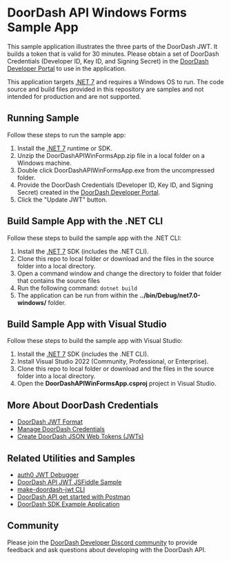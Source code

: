 # DoorDash API Windows Forms Sample App
This sample application illustrates the three parts of the DoorDash JWT. It builds a token that is valid for 30 minutes. Please obtain a set of DoorDash Credentials (Developer ID, Key ID, and Signing Secret) in the [DoorDash Developer Portal](https://developer.doordash.com/portal/integration/drive/credentials) to use in the application. 

This application targets [.NET 7](https://dotnet.microsoft.com/en-us/download/dotnet/7.0) and requires a Windows OS to run. The code source and build files provided in this repository are samples and not intended for production and are not supported. 

## Running Sample
Follow these steps to run the sample app:
1. Install the [.NET 7](https://dotnet.microsoft.com/en-us/download/dotnet/7.0) runtime or SDK.
2. Unzip the DoorDashAPIWinFormsApp.zip file in a local folder on a Windows machine. 
3. Double click DoorDashAPIWinFormsApp.exe from the uncompressed folder. 
4. Provide the DoorDash Credentials (Developer ID, Key ID, and Signing Secret) created in the [DoorDash Developer Portal](https://developer.doordash.com/portal/integration/drive/credentials).
5. Click the "Update JWT" button.

## Build Sample App with the .NET CLI
Follow these steps to build the sample app with the .NET CLI:
1. Install the [.NET 7](https://dotnet.microsoft.com/en-us/download/dotnet/7.0) SDK (includes the .NET CLI).
2. Clone this repo to local folder or download and the files in the source folder into a local directory. 
3. Open a command window and change the directory to folder that folder that contains the source files
4. Run the following command: ``dotnet build``
5. The application can be run from within the **../bin/Debug/net7.0-windows/** folder.

## Build Sample App with Visual Studio
Follow these steps to build the sample app with Visual Studio:
1. Install the [.NET 7](https://dotnet.microsoft.com/en-us/download/dotnet/7.0) SDK (includes the .NET CLI).
2. Install Visual Studio 2022 (Community, Professional, or Enterprise).
3. Clone this repo to local folder or download and the files in the source folder into a local directory. 
4. Open the **DoorDashAPIWinFormsApp.csproj** project in Visual Studio.

## More About DoorDash Credentials
- [DoorDash JWT Format](https://developer.doordash.com/en-US/docs/drive/reference/JWTs/)
- [Manage DoorDash Credentials](https://developer.doordash.com/en-US/docs/drive/how_to/manage_credentials/)
- [Create DoorDash JSON Web Tokens (JWTs)](https://developer.doordash.com/en-US/docs/drive/how_to/JWTs)

## Related Utilities and Samples</h2>
- [auth0 JWT Debugger](https://jwt.io/)
- [DoorDash API JWT JSFiddle Sample](https://jsfiddle.net/joshAtDoorDash/yha049fn/)
- [make-doordash-jwt CLI](https://github.com/infin8x/make-doordash-jwt)
- [DoorDash API get started with Postman](https://developer.doordash.com/en-US/docs/drive/tutorials/get_started_postman/)
- [DoorDash SDK Example Application](https://github.com/doordash-oss/doordash_sdk_example_application)

## Community
Please join the [DoorDash Developer Discord community](https://discord.com/channels/951208871828013066/951208872478113875) to provide feedback and ask questions about developing with the DoorDash API.
